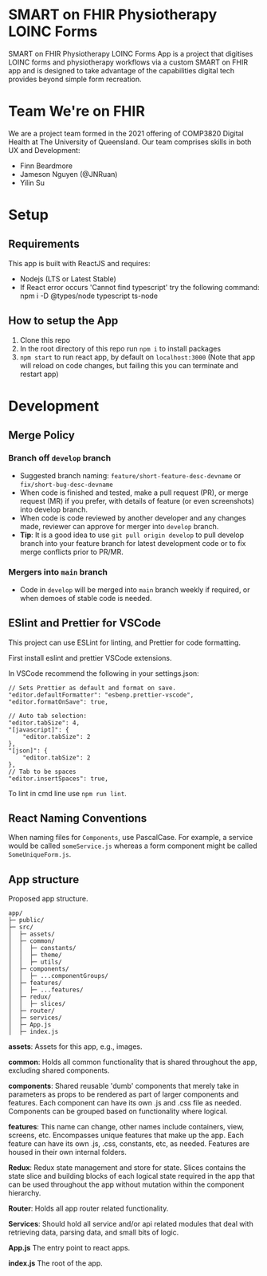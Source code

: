 # SMART on FHIR Physiotherapy LOINC Forms

SMART on FHIR Physiotherapy LOINC Forms App is a project that digitises LOINC forms
and physiotherapy workflows via a custom SMART on FHIR app and is designed to take
advantage of the capabilities digital tech provides beyond simple form recreation.

# Team We're on FHIR

We are a project team formed in the 2021 offering of COMP3820 Digital Health at
The University of Queensland. Our team comprises skills in both UX and Development:

- Finn Beardmore
- Jameson Nguyen (@JNRuan)
- Yilin Su

# Setup

## Requirements

This app is built with ReactJS and requires:

- Nodejs (LTS or Latest Stable)
- If React error occurs 'Cannot find typescript' try the following command: npm i -D @types/node typescript ts-node

## How to setup the App

1. Clone this repo
2. In the root directory of this repo run `npm i` to install packages
3. `npm start` to run react app, by default on `localhost:3000` (Note that app will reload on code changes, but failing this you can terminate and restart app)

# Development

## Merge Policy

### Branch off `develop` branch

- Suggested branch naming: `feature/short-feature-desc-devname` or `fix/short-bug-desc-devname`
- When code is finished and tested, make a pull request (PR), or merge request (MR) if you prefer, with details of feature (or even screenshots) into develop branch.
- When code is code reviewed by another developer and any changes made, reviewer can approve for merger into `develop` branch.
- **Tip**: It is a good idea to use `git pull origin develop` to pull develop branch into your feature branch for latest development code or to fix merge conflicts prior to PR/MR.

### Mergers into `main` branch

- Code in `develop` will be merged into `main` branch weekly if required, or when demoes of stable code is needed.

## ESlint and Prettier for VSCode

This project can use ESLint for linting, and Prettier for code formatting.

First install eslint and prettier VSCode extensions.

In VSCode recommend the following in your settings.json:

```
// Sets Prettier as default and format on save.
"editor.defaultFormatter": "esbenp.prettier-vscode",
"editor.formatOnSave": true,

// Auto tab selection:
"editor.tabSize": 4,
"[javascript]": {
    "editor.tabSize": 2
},
"[json]": {
    "editor.tabSize": 2
},
// Tab to be spaces
"editor.insertSpaces": true,
```

To lint in cmd line use `npm run lint`.

## React Naming Conventions

When naming files for `Components`, use PascalCase. For example, a service would be called `someService.js` whereas a form component might be called `SomeUniqueForm.js`.

## App structure

Proposed app structure.

```
app/
├─ public/
├─ src/
│  ├─ assets/
│  ├─ common/
│  │  ├─ constants/
│  │  ├─ theme/
│  │  ├─ utils/
│  ├─ components/
│  │  ├─ ...componentGroups/
│  ├─ features/
│  │  ├─ ...features/
│  ├─ redux/
│  │  ├─ slices/
│  ├─ router/
│  ├─ services/
│  ├─ App.js
│  ├─ index.js
```

**assets**: Assets for this app, e.g., images.

**common**: Holds all common functionality that is shared throughout the app, excluding shared components.

**components**: Shared reusable 'dumb' components that merely take in parameters as props to be rendered as part of larger components and features. Each component can have its own .js and .css file as needed. Components can be grouped based on functionality where logical.

**features**: This name can change, other names include containers, view, screens, etc. Encompasses unique features that make up the app. Each feature can have its own .js, .css, constants, etc, as needed. Features are housed in their own internal folders.

**Redux**: Redux state management and store for state. Slices contains the state slice and building blocks of each logical state required in the app that can be used throughout the app without mutation within the component hierarchy.

**Router**: Holds all app router related functionality.

**Services**: Should hold all service and/or api related modules that deal with retrieving data, parsing data, and small bits of logic.

**App.js** The entry point to react apps.

**index.js** The root of the app.
